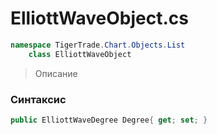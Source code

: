 
# ElliottWaveObject.cs
```csharp
namespace TigerTrade.Chart.Objects.List  
    class ElliottWaveObject
```

> Описание

### Синтаксис
```csharp
public ElliottWaveDegree Degree{ get; set; }
```
